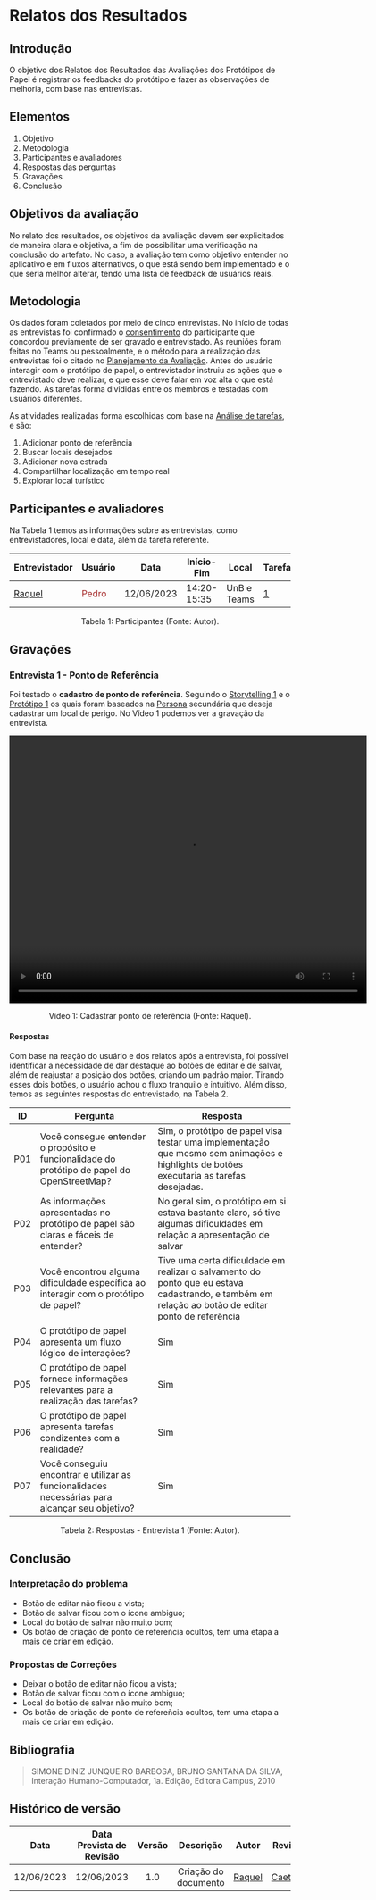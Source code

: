 # Relatos dos Resultados


## Introdução

O objetivo dos Relatos dos Resultados das Avaliações dos Protótipos de Papel é registrar os feedbacks do protótipo e fazer as observações de melhoria, com base nas entrevistas.

## Elementos
1. Objetivo
2. Metodologia
3. Participantes e avaliadores
4. Respostas das perguntas
5. Gravações
6. Conclusão

## Objetivos da avaliação

No relato dos resultados, os objetivos da avaliação devem ser explicitados de maneira clara e objetiva, a fim de possibilitar uma verificação na conclusão do artefato. No caso, a avaliação tem como objetivo entender no aplicativo e em fluxos alternativos, o que está sendo bem implementado e o que seria melhor alterar, tendo uma lista de feedback de usuários reais.

## Metodologia

Os dados foram coletados por meio de cinco entrevistas. No início de todas as entrevistas foi confirmado o [consentimento]() do participante que concordou previamente de ser gravado e entrevistado. As reuniões foram feitas no Teams ou pessoalmente, e o método para a realização das entrevistas foi o citado no [Planejamento da Avaliação](). Antes do usuário interagir com o protótipo de papel, o entrevistador instruiu as ações que o entrevistado deve realizar, e que esse deve falar em voz alta o que está fazendo. As tarefas forma divididas entre os membros e testadas com usuários diferentes.

As atividades realizadas forma escolhidas com base na [Análise de tarefas](), e são:

1. Adicionar ponto de referência
2. Buscar locais desejados
3. Adicionar nova estrada
4. Compartilhar localização em tempo real
5. Explorar local turístico

## Participantes e avaliadores
Na Tabela 1 temos as informações sobre as entrevistas, como entrevistadores, local e data, além da tarefa referente.

| Entrevistador | Usuário | Data       | Início-Fim  | Local              |Tarefa|
| ------------- | ------- | ---------- | ----------- | ------------------ |------|
| [Raquel]()  |<span style = "color: brown"> Pedro</span>| 12/06/2023 | 14:20-15:35 | UnB e Teams| [1]() |

<p align="center"> Tabela 1: Participantes (Fonte: Autor).</p>

## Gravações 
### Entrevista 1 - Ponto de Referência
Foi testado o **cadastro de ponto de referência**. Seguindo o [Storytelling 1]() e o [Protótipo 1]() os quais foram baseados na [Persona]() secundária que deseja cadastrar um local de perigo. No Vídeo 1 podemos ver a gravação da entrevista. 


<div style="text-align: center">
<video width="640" height="480" controls>
    <source src="https://youtu.be/NG582YnAlok" type="video/mp4">
    Seu navegador não suporta a tag de vídeo.
</video>
<p> Vídeo 1: Cadastrar ponto de referência (Fonte: Raquel).</p>
</div>

#### Respostas
Com base na reação do usuário e dos relatos após a entrevista, foi possível identificar a necessidade de dar destaque ao botões de editar e de salvar, além de reajustar a posição dos botões, criando um padrão maior. Tirando esses dois botões, o usuário achou o fluxo tranquilo e intuitivo. Além disso, temos as seguintes respostas do entrevistado, na Tabela 2.

| ID  | Pergunta                                                                                     | Resposta |
|-----|--------------------------------------------------------------------------------------------|------------------|
| P01 | Você consegue entender o propósito e funcionalidade do protótipo de papel do OpenStreetMap? | Sim, o protótipo de papel visa testar uma implementação que mesmo sem animações e highlights de botões executaria as tarefas desejadas.  |
| P02 | As informações apresentadas no protótipo de papel são claras e fáceis de entender?          | No geral sim, o protótipo em si estava bastante claro, só tive algumas dificuldades em relação a apresentação de salvar  |
| P03 | Você encontrou alguma dificuldade específica ao interagir com o protótipo de papel?         | Tive uma certa dificuldade em realizar o salvamento do ponto que eu estava cadastrando, e também em relação ao botão de editar ponto de referência  |
| P04 | O protótipo de papel apresenta um fluxo lógico de interações?                                | Sim | 
| P05 | O protótipo de papel fornece informações relevantes para a realização das tarefas?          | Sim |
| P06 | O protótipo de papel apresenta tarefas condizentes com a realidade?                          | Sim |
| P07 | Você conseguiu encontrar e utilizar as funcionalidades necessárias para alcançar seu objetivo? | Sim | 

<p align="center"> Tabela 2: Respostas - Entrevista 1 (Fonte: Autor).</p>

## Conclusão
### Interpretação do problema
- Botão de editar não ficou a vista;
- Botão de salvar ficou com o ícone ambiguo;
- Local do botão de salvar não muito bom;
- Os botão de criação de ponto de refereñcia ocultos, tem uma etapa a mais de criar em edição.

### Propostas de Correções
- Deixar o botão de editar não ficou a vista;
- Botão de salvar ficou com o ícone ambiguo;
- Local do botão de salvar não muito bom;
- Os botão de criação de ponto de refereñcia ocultos, tem uma etapa a mais de criar em edição.
## Bibliografia
> SIMONE DINIZ JUNQUEIRO BARBOSA, BRUNO SANTANA DA SILVA, Interação Humano-Computador, 1a. Edição, Editora Campus, 2010


## Histórico de versão
|    Data    | Data Prevista de Revisão | Versão |      Descrição       |                                        Autor                                         |                   Revisor                   |
| :--------: | :----------------------: | :----: | :------------------: | :----------------------------------------------------------------------------------: | :-----------------------------------------: |
| 12/06/2023 |        12/06/2023        |  1.0   | Criação do documento | [Raquel](https://github.com/raqueleucaria) | [Caetano](https://github.com/caeslucio) |